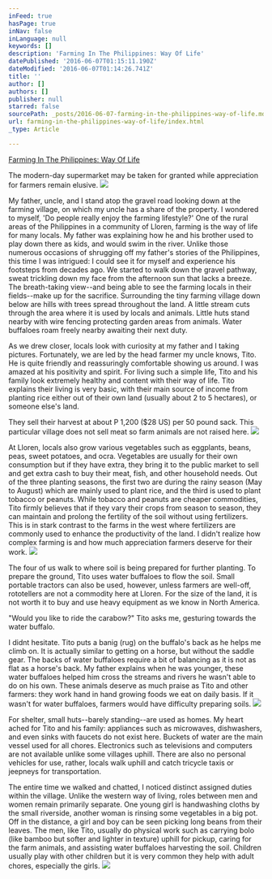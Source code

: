 ```yaml
---
inFeed: true
hasPage: true
inNav: false
inLanguage: null
keywords: []
description: 'Farming In The Philippines: Way Of Life'
datePublished: '2016-06-07T01:15:11.190Z'
dateModified: '2016-06-07T01:14:26.741Z'
title: ''
author: []
authors: []
publisher: null
starred: false
sourcePath: _posts/2016-06-07-farming-in-the-philippines-way-of-life.md
url: farming-in-the-philippines-way-of-life/index.html
_type: Article

---
```

[Farming In The Philippines: Way Of Life][0]

The modern-day supermarket may be taken for granted while appreciation for farmers remain elusive. ![](https://the-grid-user-content.s3-us-west-2.amazonaws.com/8a280e12-5df9-4b0d-98f1-c766dbf9160f.jpg)

My father, uncle, and I stand atop the gravel road looking down at the farming village, on which my uncle has a share of the property. I wondered to myself, 'Do people really enjoy the farming lifestyle?' One of the rural areas of the Philippines in a community of Lloren, farming is the way of life for many locals. My father was explaining how he and his brother used to play down there as kids, and would swim in the river. Unlike those numerous occasions of shrugging off my father's stories of the Philippines, this time I was intrigued: I could see it for myself and experience his footsteps from decades ago. We started to walk down the gravel pathway, sweat trickling down my face from the afternoon sun that lacks a breeze. The breath-taking view--and being able to see the farming locals in their fields--make up for the sacrifice. Surrounding the tiny farming village down below are hills with trees spread throughout the land. A little stream cuts through the area where it is used by locals and animals. Little huts stand nearby with wire fencing protecting garden areas from animals. Water buffaloes roam freely nearby awaiting their next duty. 

As we drew closer, locals look with curiosity at my father and I taking pictures. Fortunately, we are led by the head farmer my uncle knows, Tito. He is quite friendly and reassuringly comfortable showing us around. I was amazed at his positivity and spirit. For living such a simple life, Tito and his family look extremely healthy and content with their way of life. Tito explains their living is very basic, with their main source of income from planting rice either out of their own land (usually about 2 to 5 hectares), or someone else's land.

They sell their harvest at about P 1,200 ($28 US) per 50 pound sack. This particular village does not sell meat so farm animals are not raised here.
![](https://the-grid-user-content.s3-us-west-2.amazonaws.com/f739dcfb-ad7c-40f9-8986-c73288785f15.jpg)

At Lloren, locals also grow various vegetables such as eggplants, beans, peas, sweet potatoes, and ocra. Vegetables are usually for their own consumption but if they have extra, they bring it to the public market to sell and get extra cash to buy their meat, fish, and other household needs. Out of the three planting seasons, the first two are during the rainy season (May to August) which are mainly used to plant rice, and the third is used to plant tobacco or peanuts. While tobacco and peanuts are cheaper commodities, Tito firmly believes that if they vary their crops from season to season, they can maintain and prolong the fertility of the soil without using fertilizers. This is in stark contrast to the farms in the west where fertilizers are commonly used to enhance the productivity of the land. I didn't realize how complex farming is and how much appreciation farmers deserve for their work. ![](https://the-grid-user-content.s3-us-west-2.amazonaws.com/fc245d25-0499-4468-a8b6-4e30c789fd4b.jpg)

The four of us walk to where soil is being prepared for further planting. To prepare the ground, Tito uses water buffaloes to flow the soil. Small portable tractors can also be used, however, unless farmers are well-off, rototellers are not a commodity here at Lloren. For the size of the land, it is not worth it to buy and use heavy equipment as we know in North America.

"Would you like to ride the carabow?" Tito asks me, gesturing towards the water buffalo. 

I didnt hesitate. Tito puts a banig (rug) on the buffalo's back as he helps me climb on. It is actually similar to getting on a horse, but without the saddle gear. The backs of water buffaloes require a bit of balancing as it is not as flat as a horse's back. My father explains when he was younger, these water buffaloes helped him cross the streams and rivers he wasn't able to do on his own. These animals deserve as much praise as Tito and other farmers: they work hand in hand growing foods we eat on daily basis. If it wasn't for water buffaloes, farmers would have difficulty preparing soils.
![](https://the-grid-user-content.s3-us-west-2.amazonaws.com/0b1c6bef-38fa-44d1-aa8e-849c86e8d1eb.jpg)

For shelter, small huts--barely standing--are used as homes. My heart ached for Tito and his family: appliances such as microwaves, dishwashers, and even sinks with faucets do not exist here. Buckets of water are the main vessel used for all chores. Electronics such as televisions and computers are not available unlike some villages uphill. There are also no personal vehicles for use, rather, locals walk uphill and catch tricycle taxis or jeepneys for transportation. 

The entire time we walked and chatted, I noticed distinct assigned duties within the village. Unlike the western way of living, roles between men and women remain primarily separate. One young girl is handwashing cloths by the small riverside, another woman is rinsing some vegetables in a big pot. Off in the distance, a girl and boy can be seen picking long beans from their leaves. The men, like Tito, usually do physical work such as carrying bolo (like bamboo but softer and lighter in texture) uphill for pickup, caring for the farm animals, and assisting water buffaloes harvesting the soil. Children usually play with other children but it is very common they help with adult chores, especially the girls.
![](https://the-grid-user-content.s3-us-west-2.amazonaws.com/e10e5648-2b33-434b-86ff-8b283915bc75.jpg)

[0]: http://www.bevisla.com/blog/2015/3/30/farming-in-the-philippines-way-of-life